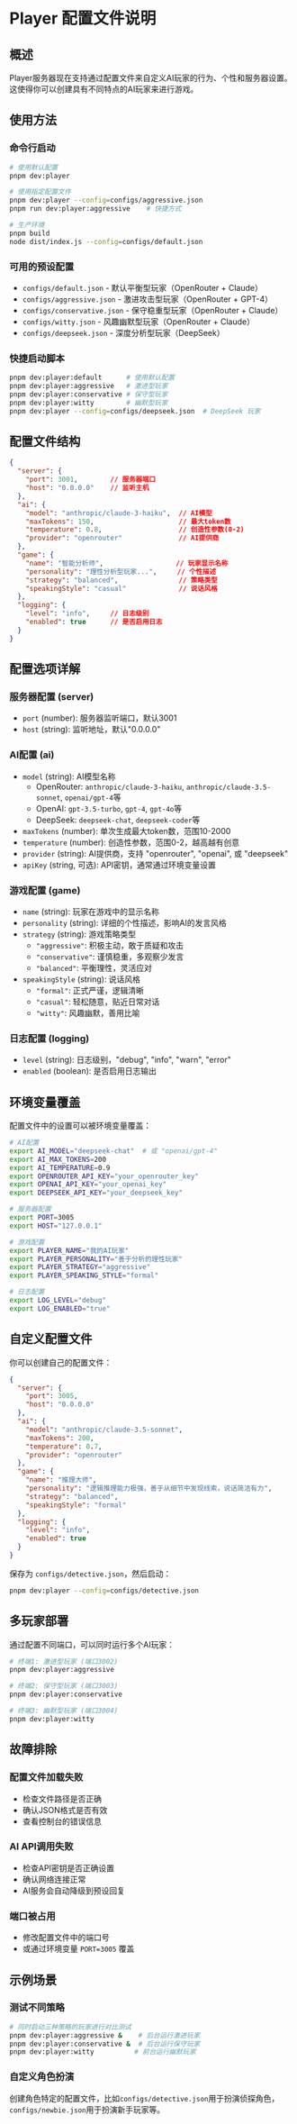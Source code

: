 # Player 配置文件说明

## 概述

Player服务器现在支持通过配置文件来自定义AI玩家的行为、个性和服务器设置。这使得你可以创建具有不同特点的AI玩家来进行游戏。

## 使用方法

### 命令行启动

```bash
# 使用默认配置
pnpm dev:player

# 使用指定配置文件
pnpm dev:player --config=configs/aggressive.json
pnpm run dev:player:aggressive    # 快捷方式

# 生产环境
pnpm build
node dist/index.js --config=configs/default.json
```

### 可用的预设配置

- `configs/default.json` - 默认平衡型玩家（OpenRouter + Claude）
- `configs/aggressive.json` - 激进攻击型玩家（OpenRouter + GPT-4）
- `configs/conservative.json` - 保守稳重型玩家（OpenRouter + Claude）
- `configs/witty.json` - 风趣幽默型玩家（OpenRouter + Claude）
- `configs/deepseek.json` - 深度分析型玩家（DeepSeek）

### 快捷启动脚本

```bash
pnpm dev:player:default      # 使用默认配置
pnpm dev:player:aggressive   # 激进型玩家
pnpm dev:player:conservative # 保守型玩家  
pnpm dev:player:witty        # 幽默型玩家
pnpm dev:player --config=configs/deepseek.json  # DeepSeek 玩家
```

## 配置文件结构

```json
{
  "server": {
    "port": 3001,        // 服务器端口
    "host": "0.0.0.0"    // 监听主机
  },
  "ai": {
    "model": "anthropic/claude-3-haiku",  // AI模型
    "maxTokens": 150,                     // 最大token数
    "temperature": 0.8,                   // 创造性参数(0-2)
    "provider": "openrouter"              // AI提供商
  },
  "game": {
    "name": "智能分析师",                  // 玩家显示名称
    "personality": "理性分析型玩家...",     // 个性描述
    "strategy": "balanced",               // 策略类型
    "speakingStyle": "casual"             // 说话风格
  },
  "logging": {
    "level": "info",     // 日志级别
    "enabled": true      // 是否启用日志
  }
}
```

## 配置选项详解

### 服务器配置 (server)

- `port` (number): 服务器监听端口，默认3001
- `host` (string): 监听地址，默认"0.0.0.0"

### AI配置 (ai)

- `model` (string): AI模型名称
  - OpenRouter: `anthropic/claude-3-haiku`, `anthropic/claude-3.5-sonnet`, `openai/gpt-4`等
  - OpenAI: `gpt-3.5-turbo`, `gpt-4`, `gpt-4o`等
  - DeepSeek: `deepseek-chat`, `deepseek-coder`等
- `maxTokens` (number): 单次生成最大token数，范围10-2000
- `temperature` (number): 创造性参数，范围0-2，越高越有创意
- `provider` (string): AI提供商，支持 "openrouter", "openai", 或 "deepseek"
- `apiKey` (string, 可选): API密钥，通常通过环境变量设置

### 游戏配置 (game)

- `name` (string): 玩家在游戏中的显示名称
- `personality` (string): 详细的个性描述，影响AI的发言风格
- `strategy` (string): 游戏策略类型
  - `"aggressive"`: 积极主动，敢于质疑和攻击
  - `"conservative"`: 谨慎稳重，多观察少发言
  - `"balanced"`: 平衡理性，灵活应对
- `speakingStyle` (string): 说话风格
  - `"formal"`: 正式严谨，逻辑清晰
  - `"casual"`: 轻松随意，贴近日常对话
  - `"witty"`: 风趣幽默，善用比喻

### 日志配置 (logging)

- `level` (string): 日志级别，"debug", "info", "warn", "error"
- `enabled` (boolean): 是否启用日志输出

## 环境变量覆盖

配置文件中的设置可以被环境变量覆盖：

```bash
# AI配置
export AI_MODEL="deepseek-chat"  # 或 "openai/gpt-4"
export AI_MAX_TOKENS=200
export AI_TEMPERATURE=0.9
export OPENROUTER_API_KEY="your_openrouter_key"
export OPENAI_API_KEY="your_openai_key"
export DEEPSEEK_API_KEY="your_deepseek_key"

# 服务器配置
export PORT=3005
export HOST="127.0.0.1"

# 游戏配置
export PLAYER_NAME="我的AI玩家"
export PLAYER_PERSONALITY="善于分析的理性玩家"
export PLAYER_STRATEGY="aggressive"
export PLAYER_SPEAKING_STYLE="formal"

# 日志配置
export LOG_LEVEL="debug"
export LOG_ENABLED="true"
```

## 自定义配置文件

你可以创建自己的配置文件：

```json
{
  "server": {
    "port": 3005,
    "host": "0.0.0.0"
  },
  "ai": {
    "model": "anthropic/claude-3.5-sonnet",
    "maxTokens": 200,
    "temperature": 0.7,
    "provider": "openrouter"
  },
  "game": {
    "name": "推理大师",
    "personality": "逻辑推理能力极强，善于从细节中发现线索，说话简洁有力",
    "strategy": "balanced", 
    "speakingStyle": "formal"
  },
  "logging": {
    "level": "info",
    "enabled": true
  }
}
```

保存为 `configs/detective.json`，然后启动：

```bash
pnpm dev:player --config=configs/detective.json
```

## 多玩家部署

通过配置不同端口，可以同时运行多个AI玩家：

```bash
# 终端1: 激进型玩家 (端口3002)
pnpm dev:player:aggressive

# 终端2: 保守型玩家 (端口3003)  
pnpm dev:player:conservative

# 终端3: 幽默型玩家 (端口3004)
pnpm dev:player:witty
```

## 故障排除

### 配置文件加载失败
- 检查文件路径是否正确
- 确认JSON格式是否有效
- 查看控制台的错误信息

### AI API调用失败
- 检查API密钥是否正确设置
- 确认网络连接正常
- AI服务会自动降级到预设回复

### 端口被占用
- 修改配置文件中的端口号
- 或通过环境变量 `PORT=3005` 覆盖

## 示例场景

### 测试不同策略
```bash
# 同时启动三种策略的玩家进行对比测试
pnpm dev:player:aggressive &    # 后台运行激进玩家
pnpm dev:player:conservative &  # 后台运行保守玩家  
pnpm dev:player:witty          # 前台运行幽默玩家
```

### 自定义角色扮演
创建角色特定的配置文件，比如`configs/detective.json`用于扮演侦探角色，`configs/newbie.json`用于扮演新手玩家等。